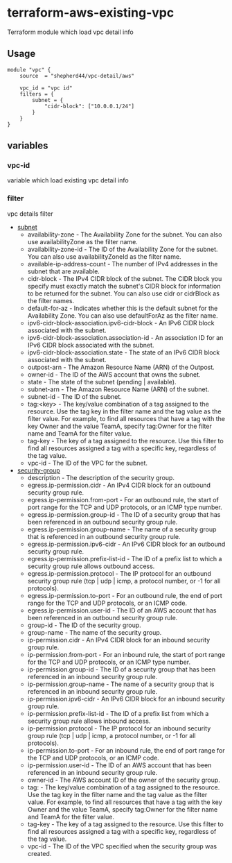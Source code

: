 # terraform-aws-existing-vpc

Terraform module which load vpc detail info

## Usage

```hcl
module "vpc" {
    source  = "shepherd44/vpc-detail/aws"

    vpc_id = "vpc id"
    filters = {
        subnet = {
            "cidr-block": ["10.0.0.1/24"]
        }
    }
}
```

## variables

### vpc-id

variable which load existing vpc detail info

### filter

vpc details filter

* [subnet](https://docs.aws.amazon.com/AWSEC2/latest/APIReference/API_DescribeSubnets.html)
  * availability-zone - The Availability Zone for the subnet. You can also use availabilityZone as the filter name.
  * availability-zone-id - The ID of the Availability Zone for the subnet. You can also use availabilityZoneId as the filter name.
  * available-ip-address-count - The number of IPv4 addresses in the subnet that are available.
  * cidr-block - The IPv4 CIDR block of the subnet. The CIDR block you specify must exactly match the subnet's CIDR block for information to be returned for the subnet. You can also use cidr or cidrBlock as the filter names.
  * default-for-az - Indicates whether this is the default subnet for the Availability Zone. You can also use defaultForAz as the filter name.
  * ipv6-cidr-block-association.ipv6-cidr-block - An IPv6 CIDR block associated with the subnet.
  * ipv6-cidr-block-association.association-id - An association ID for an IPv6 CIDR block associated with the subnet.
  * ipv6-cidr-block-association.state - The state of an IPv6 CIDR block associated with the subnet.
  * outpost-arn - The Amazon Resource Name (ARN) of the Outpost.
  * owner-id - The ID of the AWS account that owns the subnet.
  * state - The state of the subnet (pending | available).
  * subnet-arn - The Amazon Resource Name (ARN) of the subnet.
  * subnet-id - The ID of the subnet.
  * tag:\<key\> - The key/value combination of a tag assigned to the resource. Use the tag key in the filter name and the tag value as the filter value. For example, to find all resources that have a tag with the key Owner and the value TeamA, specify tag:Owner for the filter name and TeamA for the filter value.
  * tag-key - The key of a tag assigned to the resource. Use this filter to find all resources assigned a tag with a specific key, regardless of the tag value.
  * vpc-id - The ID of the VPC for the subnet.
* [security-group](https://docs.aws.amazon.com/AWSEC2/latest/APIReference/API_DescribeSecurityGroups.html)
  * description - The description of the security group.
  * egress.ip-permission.cidr - An IPv4 CIDR block for an outbound security group rule.
  * egress.ip-permission.from-port - For an outbound rule, the start of port range for the TCP and UDP protocols, or an ICMP type number.
  * egress.ip-permission.group-id - The ID of a security group that has been referenced in an outbound security group rule.
  * egress.ip-permission.group-name - The name of a security group that is referenced in an outbound security group rule.
  * egress.ip-permission.ipv6-cidr - An IPv6 CIDR block for an outbound security group rule.
  * egress.ip-permission.prefix-list-id - The ID of a prefix list to which a security group rule allows outbound access.
  * egress.ip-permission.protocol - The IP protocol for an outbound security group rule (tcp | udp | icmp, a protocol number, or -1 for all protocols).
  * egress.ip-permission.to-port - For an outbound rule, the end of port range for the TCP and UDP protocols, or an ICMP code.
  * egress.ip-permission.user-id - The ID of an AWS account that has been referenced in an outbound security group rule.
  * group-id - The ID of the security group.
  * group-name - The name of the security group.
  * ip-permission.cidr - An IPv4 CIDR block for an inbound security group rule.
  * ip-permission.from-port - For an inbound rule, the start of port range for the TCP and UDP protocols, or an ICMP type number.
  * ip-permission.group-id - The ID of a security group that has been referenced in an inbound security group rule.
  * ip-permission.group-name - The name of a security group that is referenced in an inbound security group rule.
  * ip-permission.ipv6-cidr - An IPv6 CIDR block for an inbound security group rule.
  * ip-permission.prefix-list-id - The ID of a prefix list from which a security group rule allows inbound access.
  * ip-permission.protocol - The IP protocol for an inbound security group rule (tcp | udp | icmp, a protocol number, or -1 for all protocols).
  * ip-permission.to-port - For an inbound rule, the end of port range for the TCP and UDP protocols, or an ICMP code.
  * ip-permission.user-id - The ID of an AWS account that has been referenced in an inbound security group rule.
  * owner-id - The AWS account ID of the owner of the security group.
  * tag:<key> - The key/value combination of a tag assigned to the resource. Use the tag key in the filter name and the tag value as the filter value. For example, to find all resources that have a tag with the key Owner and the value TeamA, specify tag:Owner for the filter name and TeamA for the filter value.
  * tag-key - The key of a tag assigned to the resource. Use this filter to find all resources assigned a tag with a specific key, regardless of the tag value.
  * vpc-id - The ID of the VPC specified when the security group was created.
